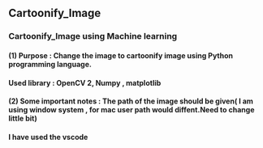 ## Cartoonify_Image
### Cartoonify_Image using Machine learning
#### (1) Purpose : Change the image to cartoonify image using Python programming language.
#### Used library : OpenCV 2, Numpy , matplotlib
#### (2) Some important notes : The path of the image should be given( I am using window system , for mac user path would diffent.Need to change little bit) 
#### I have used the vscode 
